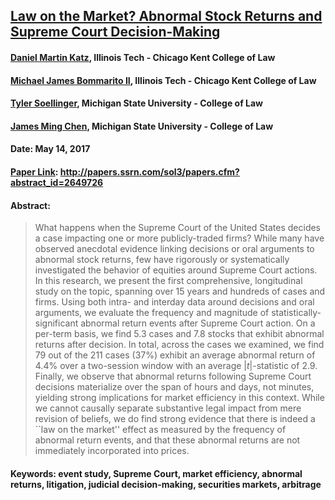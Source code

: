 ## [Law on the Market? Abnormal Stock Returns and Supreme Court Decision-Making](http://papers.ssrn.com/sol3/papers.cfm?abstract_id=2649726)
#### [Daniel Martin Katz](http://www.danielmartinkatz.com/), Illinois Tech - Chicago Kent College of Law
#### [Michael James Bommarito II](https://www.linkedin.com/in/bommarito), Illinois Tech - Chicago Kent College of Law
#### [Tyler Soellinger](https://www.linkedin.com/in/tsoellinger), Michigan State University - College of Law
#### [James Ming Chen](http://www.law.msu.edu/faculty_staff/profile.php?prof=880), Michigan State University - College of Law

#### **Date**: May 14, 2017
#### [Paper Link](http://papers.ssrn.com/sol3/papers.cfm?abstract_id=2649726): http://papers.ssrn.com/sol3/papers.cfm?abstract_id=2649726
#### **Abstract**:

  >    What happens when the Supreme Court of the United States decides a case impacting one or more publicly-traded firms?  While many have observed anecdotal evidence linking decisions or oral arguments to abnormal stock returns, few have rigorously or systematically investigated the behavior of equities around Supreme Court actions.  In this research, we present the first comprehensive, longitudinal study on the topic, spanning over 15 years and hundreds of cases and firms.  Using both intra- and interday data around decisions and oral arguments, we evaluate the frequency and magnitude of statistically-significant abnormal return events after Supreme Court action.  On a per-term basis, we find 5.3 cases and 7.8 stocks that exhibit abnormal returns after decision. In total, across the cases we examined, we find 79 out of the 211 cases (37\%) exhibit an average abnormal return of 4.4\% over a two-session window with an average $|t|$-statistic of $2.9$.  Finally, we observe that abnormal returns following Supreme Court decisions materialize over the span of hours and days, not minutes, yielding strong implications for market efficiency in this context.  While we cannot causally separate substantive legal impact from mere revision of beliefs, we do find strong evidence that there is indeed a ``law on the market'' effect as measured by the frequency of abnormal return events, and that these abnormal returns are not immediately incorporated into prices.

#### **Keywords**: event study, Supreme Court, market efficiency, abnormal returns, litigation, judicial decision-making, securities markets, arbitrage

